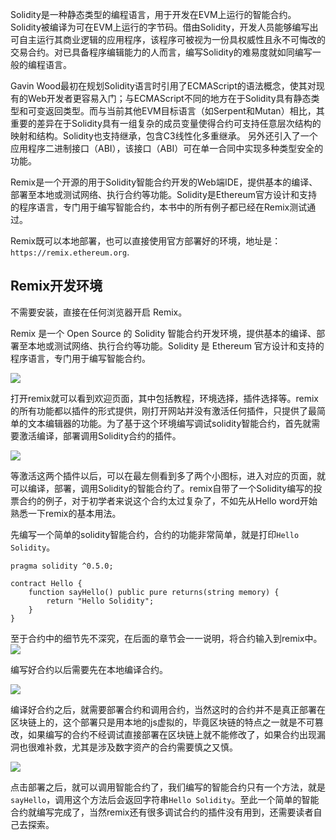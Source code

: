 Solidity是一种静态类型的编程语言，用于开发在EVM上运行的智能合约。 Solidity被编译为可在EVM上运行的字节码。借由Solidity，开发人员能够编写出可自主运行其商业逻辑的应用程序，该程序可被视为一份具权威性且永不可悔改的交易合约。对已具备程序编辑能力的人而言，编写Solidity的难易度就如同编写一般的编程语言。

Gavin Wood最初在规划Solidity语言时引用了ECMAScript的语法概念，使其对现有的Web开发者更容易入门；与ECMAScript不同的地方在于Solidity具有静态类型和可变返回类型。而与当前其他EVM目标语言（如Serpent和Mutan）相比，其重要的差异在于Solidity具有一组复杂的成员变量使得合约可支持任意层次结构的映射和结构。Solidity也支持继承，包含C3线性化多重继承。 另外还引入了一个应用程序二进制接口（ABI），该接口（ABI）可在单一合同中实现多种类型安全的功能。

Remix是一个开源的用于Solidity智能合约开发的Web端IDE，提供基本的编译、部署至本地或测试网络、执行合约等功能。Solidity是Ethereum官方设计和支持的程序语言，专门用于编写智能合约，本书中的所有例子都已经在Remix测试通过。

Remix既可以本地部署，也可以直接使用官方部署好的环境，地址是：`https://remix.ethereum.org`.

## Remix开发环境
不需要安装，直接在任何浏览器开启 Remix。

Remix 是一个 Open Source 的 Solidity 智能合约开发环境，提供基本的编译、部署至本地或测试网络、执行合约等功能。Solidity 是 Ethereum 官方设计和支持的程序语言，专门用于编写智能合约。

![](https://github.com/Ice-Storm/structure-and-interpretation-of-blockchain/blob/master/img/chapter_4/4_1_1.png?raw=true)

打开remix就可以看到欢迎页面，其中包括教程，环境选择，插件选择等。remix的所有功能都以插件的形式提供，刚打开网站并没有激活任何插件，只提供了最简单的文本编辑器的功能。为了基于这个环境编写调试solidity智能合约，首先就需要激活编译，部署调用Solidity合约的插件。

![](https://github.com/Ice-Storm/structure-and-interpretation-of-blockchain/blob/master/img/chapter_4/4_1_2.png?raw=true)

等激活这两个插件以后，可以在最左侧看到多了两个小图标，进入对应的页面，就可以编译，部署，调用Solidity的智能合约了。remix自带了一个Solidity编写的投票合约的例子，对于初学者来说这个合约太过复杂了，不如先从Hello word开始熟悉一下remix的基本用法。

先编写一个简单的solidity智能合约，合约的功能非常简单，就是打印`Hello Solidity`。
```
pragma solidity ^0.5.0;

contract Hello {
    function sayHello() public pure returns(string memory) {
        return "Hello Solidity";
    }
}
```
至于合约中的细节先不深究，在后面的章节会一一说明，将合约输入到remix中。
![](https://github.com/Ice-Storm/structure-and-interpretation-of-blockchain/blob/master/img/chapter_4/4_1_3.png?raw=true)

编写好合约以后需要先在本地编译合约。

![](https://github.com/Ice-Storm/structure-and-interpretation-of-blockchain/blob/master/img/chapter_4/4_1_4.png?raw=true)

编译好合约之后，就需要部署合约和调用合约，当然这时的合约并不是真正部署在区块链上的，这个部署只是用本地的js虚拟的，毕竟区块链的特点之一就是不可篡改，如果编写的合约不经调试直接部署在区块链上就不能修改了，如果合约出现漏洞也很难补救，尤其是涉及数字资产的合约需要慎之又慎。

![](https://github.com/Ice-Storm/structure-and-interpretation-of-blockchain/blob/master/img/chapter_4/4_1_5.png?raw=true)

点击部署之后，就可以调用智能合约了，我们编写的智能合约只有一个方法，就是`sayHello`，调用这个方法后会返回字符串`Hello Solidity`。至此一个简单的智能合约就编写完成了，当然remix还有很多调试合约的插件没有用到，还需要读者自己去探索。